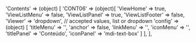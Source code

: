 <!-- IDEAL CONFIGURATION FOR THE MODEL -->

'Contents' => (object) [
    'CONT06' => (object)[
        'ViewHome' => true,
        'ViewListMenu' => false,
        'ViewListPanel' => true,
        'ViewListFooter' => false,
        'Viewer' => 'dropdown', // accepted values, list or dropdown
        'config' => (object) [
        'titleMenu' => '',
        'anchor' => false,
        'linkMenu' => '',
        'iconMenu' => '',
        'titlePanel' => 'Conteúdo',
        'iconPanel' => 'mdi-text-box'
        ]
    ],
],
